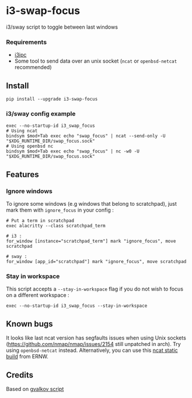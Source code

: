 # i3-swap-focus

i3/sway script to toggle between last windows

### Requirements

* [i3ipc](https://github.com/altdesktop/i3ipc-python)
* Some tool to send data over an unix socket (``ncat`` or ``openbsd-netcat`` recommended)

## Install

```
pip install --upgrade i3-swap-focus
```

### i3/sway config example

```
exec --no-startup-id i3_swap_focus
# Using ncat
bindsym $mod+Tab exec echo "swap_focus" | ncat --send-only -U "$XDG_RUNTIME_DIR/swap_focus.sock"
# Using openbsd nc
bindsym $mod+Tab exec echo "swap_focus" | nc -w0 -U "$XDG_RUNTIME_DIR/swap_focus.sock"
```

## Features

### Ignore windows

To ignore some windows (e.g windows that belong to scratchpad), just mark them with ``ignore_focus`` in your config :

```
# Put a term in scratchpad
exec alacritty --class scratchpad_term

# i3 :
for_window [instance="scratchpad_term"] mark "ignore_focus", move scratchpad

# sway :
for_window [app_id="scratchpad"] mark "ignore_focus", move scratchpad
```

### Stay in workspace

This script accepts a ``--stay-in-workspace`` flag if you do not wish to focus on a different workspace :
```
exec --no-startup-id i3_swap_focus --stay-in-workspace
```

## Known bugs

It looks like last ncat version has segfaults issues when using Unix sockets (https://github.com/nmap/nmap/issues/2154 still unpatched in arch). Try using `openbsd-netcat` instead. Alternatively, you can use this [ncat static build](https://github.com/ernw/static-toolbox/actions?query=workflow%3ANmap) from ERNW.

## Credits

Based on [gvalkov script](https://github.com/i3/i3/issues/838#issuecomment-338426921)
